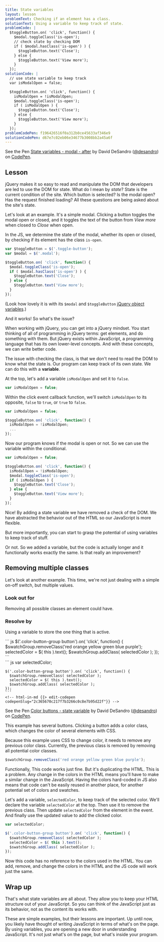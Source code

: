 ```yaml
---
title: State variables
layout: lesson
problemText: Checking if an element has a class.
solutionText: Using a variable to keep track of state.
problemCode: |
  $toggleButton.on( 'click', function() {
    $modal.toggleClass('is-open');
    // check state by checking DOM
    if ( $modal.hasClass('is-open') ) {
      $toggleButton.text('Close');
    } else {
      $toggleButton.text('View more');
    }
  });
solutionCode: |
  // use state variable to keep track
  var isModalOpen = false;

  $toggleButton.on( 'click', function() {
    isModalOpen = !isModalOpen;
    $modal.toggleClass('is-open');
    if ( isModalOpen ) {
      $toggleButton.text('Close');
    } else {
      $toggleButton.text('View more');
    }
  });
problemCodePen: f196426516f0a312b0ce45633af346e9
solutionCodePen: d67e7c02eb06e34677b3008bb2a45a6f
---
```




<p data-height="300" data-theme-id="dark" data-slug-hash="d67e7c02eb06e34677b3008bb2a45a6f" data-default-tab="result" data-user="desandro" data-embed-version="2" data-pen-title="State variables - modal - after" class="codepen">See the Pen <a href="https://codepen.io/desandro/pen/d67e7c02eb06e34677b3008bb2a45a6f/">State variables - modal - after</a> by David DeSandro (<a href="https://codepen.io/desandro">@desandro</a>) on <a href="https://codepen.io">CodePen</a>.</p>

<!-- html-in-md <div class="skinny-column"> -->

## Lesson

jQuery makes it so easy to read and manipulate the DOM that developers are led to use the DOM for state. What do I mean by _state_? State is the current condition of the site. Which button is selected? Is the modal open? Has the request finished loading? All these questions are being asked about the site's state.

Let's look at an example. It's a simple modal. Clicking a button toggles the modal open or closed, and it toggles the text of the button from _View more_ when closed to _Close_ when open.

In the JS, we determine the state of the modal, whether its open or closed, by checking if its element has the class `is-open`.

``` js
var $toggleButton = $('.toggle-button');
var $modal = $('.modal');

$toggleButton.on( 'click', function() {
  $modal.toggleClass('is-open');
  if ( $modal.hasClass('is-open') ) {
    $toggleButton.text('Close');
  } else {
    $toggleButton.text('View more');
  }
});
```

(Look how lovely it is with its `$modal` and `$toggleButton` [jQuery object variables](cache-jquery-objects).)

And it works! So what's the issue?

When working with jQuery, you can get into a jQuery mindset. You start thinking of all of programming in jQuery terms: get elements, and do something with them. But jQuery exists within JavaScript, a programming language that has its own lower-level concepts. And with these concepts, we can write better code.

The issue with checking the class, is that we don't need to read the DOM to know what the state is. Our program can keep track of its own state. We can do this with a **variable**.

At the top, let's add a variable `isModalOpen` and set it to `false`.

``` js
var isModalOpen = false;
```

Within the click event callback function, we'll switch `isModalOpen` to its opposite, `false` to `true`, or `true` to `false`.

``` js
var isModalOpen = false;

$toggleButton.on( 'click', function() {
  isModalOpen = !isModalOpen;
  ...
});
```

Now our program knows if the modal is open or not. So we can use the variable within the conditional.

``` js
var isModalOpen = false;

$toggleButton.on( 'click', function() {
  isModalOpen = !isModalOpen;
  $modal.toggleClass('is-open');
  if ( isModalOpen ) {
    $toggleButton.text('Close');
  } else {
    $toggleButton.text('View more');
  }
});
```

Nice! By adding a state variable we have removed a check of the DOM. We have abstracted the behavior out of the HTML so our JavaScript is more flexible.

But more importantly, you can start to grasp the potential of using variables to keep track of stuff.

Or not. So we added a variable, but the code is actually longer and it functionally works exactly the same. Is that really an improvement?

## Removing multiple classes


Let's look at another example. This time, we're not just dealing with a simple on-off switch, but multiple values.

<!-- html-in-md </div> -->

<div class="duo">
  <div class="duo__cell">
    <h3>Look out for</h3>
    <p>Removing all possible classes an element could have.</p>
  </div>
  <div class="duo__cell">
    <h3>Resolve by</h3>
    <p>Using a variable to store the one thing that is active.</p>
  </div>
</div>

<div class="duo code-compare">
  <div class="duo__cell code-compare__nay">
    ``` js
    $('.color-button-group button').on( 'click', function() {
      $swatchGroup.removeClass('red orange yellow green blue purple');
      selectedColor = $( this ).text();
      $swatchGroup.addClass( selectedColor );
    });
    ```
    <!-- html-in-md {{> edit-codepen codepenSlug="938d5487859e2a3810dc9f23e94fd96c"}} -->
  </div>
  <div class="duo__cell code-compare__yay">
    ``` js
    var selectedColor;

    $('.color-button-group button').on( 'click', function() {
      $swatchGroup.removeClass( selectedColor );
      selectedColor = $( this ).text();
      $swatchGroup.addClass( selectedColor );
    });
    ```
    <!-- html-in-md {{> edit-codepen codepenSlug="2c365670c217f7b3266c0c8e7b95d22f"}} -->
  </div>
</div>

<p data-height="300" data-theme-id="dark" data-slug-hash="2c365670c217f7b3266c0c8e7b95d22f" data-default-tab="result" data-user="desandro" data-embed-version="2" data-pen-title="Color buttons - state variable" class="codepen">See the Pen <a href="https://codepen.io/desandro/pen/2c365670c217f7b3266c0c8e7b95d22f/">Color buttons - state variable</a> by David DeSandro (<a href="https://codepen.io/desandro">@desandro</a>) on <a href="https://codepen.io">CodePen</a>.</p>

<!-- html-in-md <div class="skinny-column"> -->

This example has several buttons. Clicking a button adds a color class, which changes the color of several elements with CSS.

Because this example uses CSS to change color, it needs to remove any previous color class. Currently, the previous class is removed by removing all potential color classes.

``` js
$swatchGroup.removeClass('red orange yellow green blue purple');
```

Functionally, This code  works just fine. But it's duplicating the HTML. This is a problem. Any change in the colors in the HTML means you'll have to make a similar change in the JavaScript. Having the colors hard-coded in JS also means that code can't be easily reused in another place, for another potential set of colors and swatches.

Let's add a variable, `selectedColor`, to keep track of the selected color. We'll declare the variable `selectedColor` at the top. Then use it to remove the previous class. Then update `selectedColor` from the element in the event. And finally use the updated value to add the clicked color.

``` js
var selectedColor;

$('.color-button-group button').on( 'click', function() {
  $swatchGroup.removeClass( selectedColor );
  selectedColor = $( this ).text();
  $swatchGroup.addClass( selectedColor );
});
```

Now this code has no reference to the colors used in the HTML. You can add, remove, and change the colors in the HTML and the JS code will work just the same.

## Wrap up

That's what state variables are all about. They allow you to keep your HTML structure out of your JavaScript. So you can think of the JavaScript just as its behavior, not as the content its works with.

These are simple examples, but their lessons are important. Up until now, you likely have thought of writing JavaScript in terms of what's on the page. By using variables, you are opening a new door in understanding JavaScript. It's not just what's on the page, but what's inside your program.

<!-- html-in-md </div> -->

<script async src="https://production-assets.codepen.io/assets/embed/ei.js"></script>
